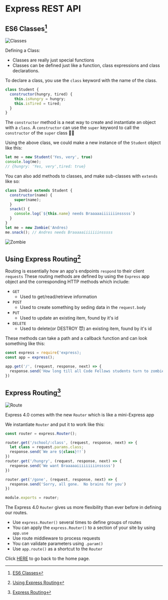 # Express REST API

## ES6 Classes[^1]

![Classes](https://encrypted-tbn0.gstatic.com/images?q=tbn:ANd9GcSLcczL8BlJ4IOeKsC4FuOCAwvUGnSVjb0uAw&usqp=CAU)

Defining a Class:
- Classes are really just special functions
- Classes can be defined just like a function, class expressions and class declarations.

To declare a class, you use the `class` keyword with the name of the class.

``` JavaScript
class Student {
  constructor(hungry, tired) {
    this.isHungry = hungry;
    this.isTired = tired;
  }
}
```
The `constructor` method is a neat way to create and instantiate an object with a `class`.  A `constructor` can use the `super` keyword to call the `constructor` of the `super` class 🤔😉

Using the above class, we could make a new instance of the `Student` object like this:

``` JavaScript
let me = new Student('Yes, very', true)
console.log(me);
// {hungry: 'Yes, very',tired: true}
```
You can also add methods to classes, and make sub-classes with `extends` like so:

``` JavaScript
class Zombie extends Student {
  constructor(name) {
    super(name);
  }
  snack() {
    console.log(`${this.name} needs Braaaaaiiiiiiinsssss`)
  }
}
let me = new Zombie('Andres)
me.snack(); // Andres needs Braaaaaiiiiiiinsssss 
```

![Zombie](https://encrypted-tbn0.gstatic.com/images?q=tbn:ANd9GcRJP2lxMeIFx8dh3BTdGVWRL1uz_4jjYvN-pg&usqp=CAU)

## Using Express Routing[^2]

Routing is essentially how an app's endpoints `respond` to their client `requests`
These routing methods are defined by using the `Express` app object and the corresponding HTTP methods which include:
- `GET`
  - Used to get/read/retrieve information
- `POST`
  - Used to create something by seding data in the `request.body`
- `PUT`
  - Used to update an existing item, found by it's id
- `DELETE`
  - Used to delete(or DESTROY 😈) an existing item, found by it's id

These methods can take a path and a callback function and can look something like this:

``` JavaScript
const express = require('express);
const app = express();

app.get('/', (request, response, next) => {
  response.send('How long till all Code Fellows students turn to zombies?')
})
```

## Express Routing[^3]

![Route](https://encrypted-tbn0.gstatic.com/images?q=tbn:ANd9GcSv0uXY4ro3eNzQIv_kXhN8uqsNYyPgB0MR5w&usqp=CAU)

Express 4.0 comes with the new `Router` which is like a mini-Express app

We instantiate `Router` and put it to work like this:

``` JavaScript
const router = express.Router();

router.get('/school/:class', (request, response, next) => {
  let class = request.params.class;
  response.send(`We are ${class}!!`)
})
router.get('/hungry', (request, response, next) => {
  response.send('We want Braaaaaiiiiiiiiinsssss')
})

router.get('/gone', (request, response, next) => {
  response.send('Sorry, all gone.  No brains for you')
})

module.exports = router;
```

The Express 4.0 `Router` gives us more flexibility than ever before in defining our routes.  
- Use `express.Router()` several times to define groups of routes
- You can apply the `express.Router()` to a section of your site by using `app.use`
- Use route middleware to process requests
- You can validate parameters using `.param()`
- Use `app.route()` as a shortcut to the `Router`

Click [HERE](README.md) to go back to the home page.

[^1]: [ES6 Classes](https://developer.mozilla.org/en-US/docs/Web/JavaScript/Reference/Classes)

[^2]: [Using Express Routing](https://expressjs.com/en/guide/routing.html)

[^3]: [Express Routing](https://scotch.io/tutorials/learn-to-use-the-new-router-in-expressjs-4)